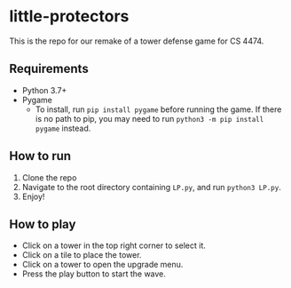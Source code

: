 # little-protectors

This is the repo for our remake of a tower defense game for CS 4474.

## Requirements
- Python 3.7+
- Pygame
    - To install, run `pip install pygame` before running the game. If there is no path to pip, you may need to run `python3 -m pip install pygame` instead.

## How to run
1. Clone the repo
2. Navigate to the root directory containing `LP.py`, and run `python3 LP.py`.
3. Enjoy!

## How to play
- Click on a tower in the top right corner to select it.
- Click on a tile to place the tower.
- Click on a tower to open the upgrade menu.
- Press the play button to start the wave.
